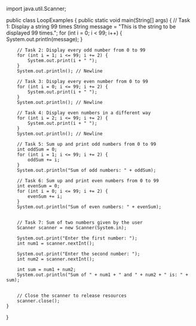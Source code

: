 import java.util.Scanner;

public class LoopExamples {
    public static void main(String[] args) {
        // Task 1: Display a string 99 times
        String message = "This is the string to be displayed 99 times.";
        for (int i = 0; i < 99; i++) {
            System.out.println(message);
        }
        
        // Task 2: Display every odd number from 0 to 99
        for (int i = 1; i <= 99; i += 2) {
            System.out.print(i + " ");
        }
        System.out.println(); // Newline
        
        // Task 3: Display every even number from 0 to 99
        for (int i = 0; i <= 99; i += 2) {
            System.out.print(i + " ");
        }
        System.out.println(); // Newline
        
        // Task 4: Display even numbers in a different way
        for (int i = 2; i <= 99; i += 2) {
            System.out.print(i + " ");
        }
        System.out.println(); // Newline
        
        // Task 5: Sum up and print odd numbers from 0 to 99
        int oddSum = 0;
        for (int i = 1; i <= 99; i += 2) {
            oddSum += i;
        }
        System.out.println("Sum of odd numbers: " + oddSum);
        
        // Task 6: Sum up and print even numbers from 0 to 99
        int evenSum = 0;
        for (int i = 0; i <= 99; i += 2) {
            evenSum += i;
        }
        System.out.println("Sum of even numbers: " + evenSum);
        
        
        // Task 7: Sum of two numbers given by the user
        Scanner scanner = new Scanner(System.in);
        
        System.out.print("Enter the first number: ");
        int num1 = scanner.nextInt();
        
        System.out.print("Enter the second number: ");
        int num2 = scanner.nextInt();
        
        int sum = num1 + num2;
        System.out.println("Sum of " + num1 + " and " + num2 + " is: " + sum);
        
        
        // Close the scanner to release resources
        scanner.close();
    }
}
